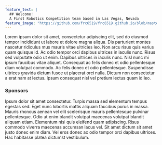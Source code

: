 ```yaml
---
feature_text: |
  ## Welcome!
  A First Robotics Competition team based in Las Vegas, Nevada
feature_image: "https://github.com/frc6519/frc6519.github.io/blob/master/images/IMG_7071.JPG?raw=true"
---
```

Lorem ipsum dolor sit amet, consectetur adipiscing elit, sed do eiusmod tempor incididunt ut labore et dolore magna aliqua. Dis parturient montes nascetur ridiculus mus mauris vitae ultricies leo. Non arcu risus quis varius quam quisque id. Ac odio tempor orci dapibus ultrices in iaculis nunc. Risus sed vulputate odio ut enim. Dapibus ultrices in iaculis nunc. Nisl nunc mi ipsum faucibus vitae aliquet. Consequat ac felis donec et odio pellentesque diam volutpat commodo. Ac felis donec et odio pellentesque. Suspendisse ultrices gravida dictum fusce ut placerat orci nulla. Dictum non consectetur a erat nam at lectus. Ipsum consequat nisl vel pretium lectus quam id leo.

### Sponsors
Ipsum dolor sit amet consectetur. Turpis massa sed elementum tempus egestas sed. Eget nunc lobortis mattis aliquam faucibus purus in massa. Mauris rhoncus aenean vel elit scelerisque mauris pellentesque pulvinar pellentesque. Odio ut enim blandit volutpat maecenas volutpat blandit aliquam etiam. Elementum nisi quis eleifend quam adipiscing. Risus commodo viverra maecenas accumsan lacus vel. Sit amet dictum sit amet justo donec enim diam. Vel eros donec ac odio tempor orci dapibus ultrices. Hac habitasse platea dictumst vestibulum.
